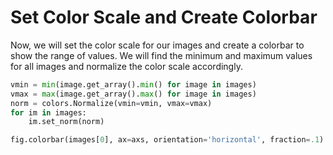 # Set Color Scale and Create Colorbar

Now, we will set the color scale for our images and create a colorbar to show the range of values. We will find the minimum and maximum values for all images and normalize the color scale accordingly.

```python
vmin = min(image.get_array().min() for image in images)
vmax = max(image.get_array().max() for image in images)
norm = colors.Normalize(vmin=vmin, vmax=vmax)
for im in images:
    im.set_norm(norm)

fig.colorbar(images[0], ax=axs, orientation='horizontal', fraction=.1)
```
